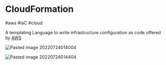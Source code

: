 # CloudFormation
#aws  #IaC #cloud


A templating Language to write infrastructure configuration as code offered by [AWS](AWS/AWS.md)

![Pasted image 20220724014004](AWS/--%20Application%20Integration%20--/Pasted%20image%2020220724014004.png)

![Pasted image 20220724014404](AWS/--%20Application%20Integration%20--/Pasted%20image%2020220724014404.png)